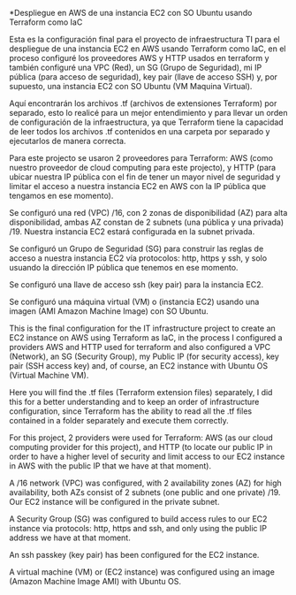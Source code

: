 *Despliegue en AWS de una instancia EC2 con SO Ubuntu usando Terraform como IaC

Esta es la configuración final para el proyecto de infraestructura TI para el despliegue de una instancia EC2 en AWS usando Terraform como IaC, en el proceso configuré los proveedores AWS y HTTP usados en terraform y también configuré una VPC (Red), un SG (Grupo de Seguridad), mi IP pública (para acceso de seguridad), key pair (llave de acceso SSH) y, por supuesto, una instancia EC2 con SO Ubuntu (VM Maquina Virtual).

Aquí encontrarán los archivos .tf (archivos de extensiones Terraform) por separado, esto lo realicé para un mejor entendimiento y para llevar un orden de configuración de la infraestructura, ya que Terraform tiene la capacidad de leer todos los archivos .tf contenidos en una carpeta por separado y ejecutarlos de manera correcta.

Para este projecto se usaron 2 proveedores para Terraform: AWS (como nuestro proveedor de cloud computing para este projecto), y HTTP (para ubicar nuestra IP pública con el fin de tener un mayor nivel de seguridad y limitar el acceso a nuestra instancia EC2 en AWS con la IP pública que tengamos en ese momento).

Se configuró una red (VPC) /16, con 2 zonas de disponibilidad (AZ) para alta disponibilidad, ambas AZ constan de 2 subnets (una pública y una privada) /19. Nuestra instancia EC2 estará configurada en la subnet privada.

Se configuró un Grupo de Seguridad (SG) para construir las reglas de acceso a nuestra instancia EC2 vía protocolos: http, https y ssh, y solo usuando la dirección IP pública que tenemos en ese momento.

Se configuró una llave de acceso ssh (key pair) para la instancia EC2.

Se configuró una máquina virtual (VM) o (instancia EC2) usando una imagen (AMI Amazon Machine Image) con SO Ubuntu. 

This is the final configuration for the IT infrastructure project to create an EC2 instance on AWS using Terraform as IaC, in the process I configured a providers AWS and HTTP used for terraform and also configured a VPC (Network), an SG (Security Group), my Public IP (for security access), key pair (SSH access key) and, of course, an EC2 instance with Ubuntu OS (Virtual Machine VM).

Here you will find the .tf files (Terraform extension files) separately, I did this for a better understanding and to keep an order of infrastructure configuration, since Terraform has the ability to read all the .tf files contained in a folder separately and execute them correctly.

For this project, 2 providers were used for Terraform: AWS (as our cloud computing provider for this project), and HTTP (to locate our public IP in order to have a higher level of security and limit access to our EC2 instance in AWS with the public IP that we have at that moment).

A /16 network (VPC) was configured, with 2 availability zones (AZ) for high availability, both AZs consist of 2 subnets (one public and one private) /19. Our EC2 instance will be configured in the private subnet.

A Security Group (SG) was configured to build access rules to our EC2 instance via protocols: http, https and ssh, and only using the public IP address we have at that moment.

An ssh passkey (key pair) has been configured for the EC2 instance.

A virtual machine (VM) or (EC2 instance) was configured using an image (Amazon Machine Image AMI) with Ubuntu OS.
